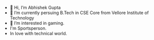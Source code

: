 - 👋 Hi, I’m Abhishek Gupta
- 👀 I’m currently persuing B.Tech in CSE Core from Vellore Institute of Technology  
- 🌱 I’m interested in gaming. 
- I'm Sportsperson.
- In love with technical world.
